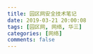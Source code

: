 ```yaml
---
title: 园区网安全技术笔记
date: 2019-03-21 20:00:08
tags: [园区网, 网络, 华三]
categories: [网络]
comments: false
---
```


